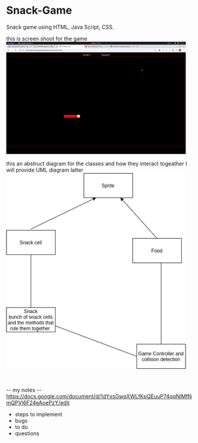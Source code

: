 # Snack-Game
Snack game using HTML, Java Script, CSS.

this is screen shoot for the game <br/>
<img src="./gameScreen.png" width="480" alt="Combined Image" />
<br/>

this an abstruct diagram for the classes and how they interact togeather
I will provide UML diagram latter <br/>
<img src="./diagram.png" width="480" alt="Combined Image" />

<br/>






-- my notes -- 
<br/>
https://docs.google.com/document/d/1dYxsGwqXWLfKpQEuuP74qqNlMfNmQPVj6F24eAoePzY/edit 
<br/>
- steps to implement 
- bugs 
- to do 
- questions


